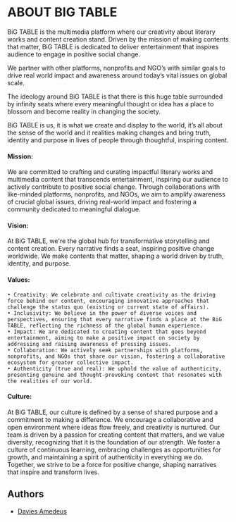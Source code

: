 
# ABOUT BIG TABLE

BiG TABLE is the multimedia platform where our creativity about literary works and content creation stand. Driven by the mission of making contents that matter, BiG TABLE is dedicated to deliver  entertainment that inspires audience to engage in positive social change. 

We partner with other platforms, nonprofits and NGO’s with similar goals to drive real world impact  and awareness around today’s vital issues on global scale.

The ideology around BiG TABLE is that there is this huge table surrounded by infinity seats where every meaningful thought or idea has a place to blossom and become reality in changing the society. 

BiG TABLE is us, it is what we create and display to the world, it’s all about the sense of the world and it realities making changes and bring truth, identity and purpose in lives of people through thoughtful, inspiring content.

####  Mission:
We are committed to crafting and curating impactful literary works and multimedia content that transcends entertainment, inspiring our audience to actively contribute to positive social change. Through collaborations with like-minded platforms, nonprofits, and NGOs, we aim to amplify awareness of crucial global issues, driving real-world impact and fostering a community dedicated to meaningful dialogue.

#### Vision:
At BiG TABLE, we're the global hub for transformative storytelling and content creation. Every narrative finds a seat, inspiring positive change worldwide. We make contents that matter, shaping a world driven by truth, identity, and purpose.

#### Values:
    • Creativity: We celebrate and cultivate creativity as the driving force behind our content, encouraging innovative approaches that challenge the status quo (existing or current state of affairs).
    • Inclusivity: We believe in the power of diverse voices and perspectives, ensuring that every narrative finds a place at the BiG TABLE, reflecting the richness of the global human experience.
    • Impact: We are dedicated to creating content that goes beyond entertainment, aiming to make a positive impact on society by addressing and raising awareness of pressing issues.
    • Collaboration: We actively seek partnerships with platforms, nonprofits, and NGOs that share our vision, fostering a collaborative ecosystem for greater collective impact.
    • Authenticity (true and real): We uphold the value of authenticity, presenting genuine and thought-provoking content that resonates with the realities of our world.
      
#### Culture:
 At BiG TABLE, our culture is defined by a sense of shared purpose and a commitment to making a difference. We encourage a collaborative and open environment where ideas flow freely, and creativity is nurtured. Our team is driven by a passion for creating content that matters, and we value diversity, recognizing that it is the foundation of our strength. We foster a culture of continuous learning, embracing challenges as opportunities for growth, and maintaining a spirit of authenticity in everything we do. Together, we strive to be a force for positive change, shaping narratives that inspire and transform lives.


## Authors

- [Davies Amedeus](https://instagram.com/daviesamedeus/)


